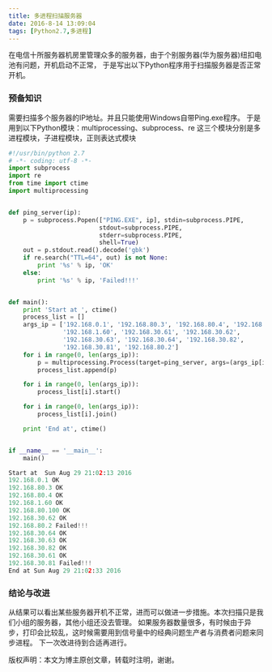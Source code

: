 ```yaml
---
title: 多进程扫描服务器
date: 2016-8-14 13:09:04
tags: [Python2.7,多进程]
---
```

在电信十所服务器机房里管理众多的服务器，由于个别服务器(华为服务器)纽扣电池有问题，开机启动不正常，
于是写出以下Python程序用于扫描服务器是否正常开机。
### 预备知识
需要扫描多个服务器的IP地址。并且只能使用Windows自带Ping.exe程序。
于是用到以下Python模块：multiprocessing、subprocess、re
这三个模块分别是多进程模块，子进程模块，正则表达式模块
<!-- more -->
```Python
#!/usr/bin/python 2.7
# -*- coding: utf-8 -*-
import subprocess
import re
from time import ctime
import multiprocessing


def ping_server(ip):
    p = subprocess.Popen(["PING.EXE", ip], stdin=subprocess.PIPE,
                         stdout=subprocess.PIPE,
                         stderr=subprocess.PIPE,
                         shell=True)
    out = p.stdout.read().decode('gbk')
    if re.search("TTL=64", out) is not None:
        print '%s' % ip, 'OK'
    else:
        print '%s' % ip, 'Failed!!!'


def main():
    print 'Start at ', ctime()
    process_list = []
    args_ip = ['192.168.0.1', '192.168.80.3', '192.168.80.4', '192.168.80.100',
               '192.168.1.60', '192.168.30.61', '192.168.30.62',
               '192.168.30.63', '192.168.30.64', '192.168.30.82',
               '192.168.30.81', '192.168.80.2']
    for i in range(0, len(args_ip)):
        p = multiprocessing.Process(target=ping_server, args=(args_ip[i],))
        process_list.append(p)

    for i in range(0, len(args_ip)):
        process_list[i].start()

    for i in range(0, len(args_ip)):
        process_list[i].join()

    print 'End at', ctime()


if __name__ == '__main__':
    main()
```
``` Python
Start at  Sun Aug 29 21:02:13 2016
192.168.0.1 OK
192.168.80.3 OK
192.168.80.4 OK
192.168.1.60 OK
192.168.80.100 OK
192.168.30.62 OK
192.168.80.2 Failed!!!
192.168.30.64 OK
192.168.30.63 OK
192.168.30.82 OK
192.168.30.61 OK
192.168.30.81 Failed!!!
End at Sun Aug 29 21:02:33 2016

```

### 结论与改进
从结果可以看出某些服务器开机不正常，进而可以做进一步措施。本次扫描只是我们小组的服务器，其他小组还没去管理。
如果服务器数量很多，有时候由于异步，打印会比较乱，这时候需要用到信号量中的经典问题生产者与消费者问题来同步进程。
下一次改进待到合适再进行。

版权声明：本文为博主原创文章，转载时注明，谢谢。